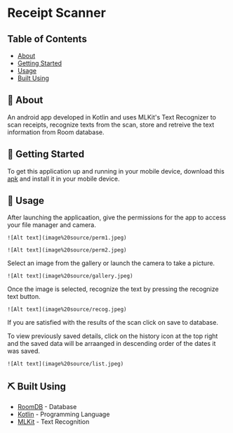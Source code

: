 # Receipt Scanner

## Table of Contents

+ [About](#about)
+ [Getting Started](#getting_started)
+ [Usage](#usage)
+ [Built Using](#built_using)

## 🧐 About <a name = "about"></a>

An android app developed in Kotlin and uses MLKit's Text Recognizer to scan receipts, recognize texts from the scan, store and retreive the text information from Room database.

## 🏁 Getting Started <a name = "getting_started"></a>

To get this application up and running in your mobile device, download this [apk](https://drive.google.com/drive/folders/1bZZO4OSPRHlOLamu_8oQmBu0SbPc_YcL) and install it in your mobile device.

## 🎈 Usage <a name = "usage"></a>

After launching the applicaation, give the permissions for the app to access your file manager and camera.

```
![Alt text](image%20source/perm1.jpeg)
```

```
![Alt text](image%20source/perm2.jpeg)
```

Select an image from the gallery or launch the camera to take a picture.

```
![Alt text](image%20source/gallery.jpeg)
```

Once the image is selected, recognize the text by pressing the recognize text button.

```
![Alt text](image%20source/recog.jpeg)
```

If you are satisfied with the results of the scan click on save to database.

To view previously saved details, click on the history icon at the top right and the saved data will be arraanged in descending order of the dates it was saved.

```
![Alt text](image%20source/list.jpeg)
```

## ⛏️ Built Using <a name = "built_using"></a>

+ [RoomDB](https://developer.android.com/jetpack/androidx/releases/room/) - Database
+ [Kotlin](https://kotlinlang.org/) - Programming Language
+ [MLKit](https://developers.google.com/ml-kit/) - Text Recognition
